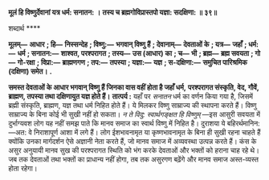 **मूलं हि विष्णुर्देवानां यत्र धर्म: सनातन: ।** **तस्य च ब्रह्मगोविप्रास्तपो यज्ञा: सदक्षिणा: ॥ ३९॥** 

शब्दार्थ **** 

**मूलम्—** **आधार** **; हि—** **निस्सन्देह** **; विष्णु:—** **भगवान् विष्णु हैं** **; देवानाम्—** **देवताओं के** **; यत्र—** **जहाँ** **; धर्म:—** **धर्म** **; सनातन:—** **शाश्वत, परश्परागत** **; तस्य—** **उस (आधार) का** **; च—** **भी** **; ब्रह्म—** **ब्रह्म सवयता** **; गो—** **गो-रक्षा** **; विप्रा:—** **ब्राह्मणगण** **; तप:—** **तपस्या** **; यज्ञा:—** **यज्ञ** **; स-दक्षिणा:—** **समुचित पारिश्रमिक (दक्षिणा) समेत।** **.** 

**समस्त देवताओं के आधार भगवान् विष्णु हैं जिनका वास वहीं होता है जहाँ धर्म,** **परश्परागत संस्कृति, वेद, गौवें, ब्राह्मण, तपस्या तथा दक्षिणायुत यज्ञ होते हैं।** **तात्पर्य :** यहाँ पर *सनातन* धर्म का वर्णन किया गया है, जिसमें ब्रह्मी संस्कृति, ब्राह्मण, यज्ञ तथा धर्म निहित होते हैं। ये मिलकर विष्णु साम्राज्य की स्थापना करते हैं। विष्णु साम्राज्य के बिना कोई भी सुखी नहीं हो सकता। *न ते विदु: स्वार्थगङ्क्षत हि विष्णुम्* —इस आसुरी सवयता में दुर्भाग्यवश लोग यह नहीं समझ पाते कि मानव समाज का स्वार्थ विष्णु में निहित है। दुराशया ये बहिरर्थमानिन:—अत: वे निराशापूर्ण आशा में लगे हैं। लोग ईशभावनामृत या कृष्णभावनामृत के बिना ही सुखी रहना चाहते हैं क्योंकि उनका मार्गदर्शन ऐसे अज्ञानी नेता करते हैं, जो मानव समाज में अव्यवस्था उत्पन्न करते हैं। कंस के असुर अनुयायी मानव सुख की परश्परागत स्थिति को भंग करके देवताओं और भक्तों को हराना चाह रहे थे। जब तक देवताओं तथा भक्तों का प्राधान्य नहीं होगा, तब तक असुरगण बढ़ेंगे और मानव समाज अस्त-व्यस्त होता रहेगा।  